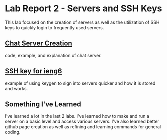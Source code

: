 # Lab Report 2 - Servers and SSH Keys
This lab focused on the creation of servers as well as the utilization of SSH keys to quickly login to frequently used servers.
## [Chat Server Creation](chatServer.md)
code, example, and explanation of chat server.
## [SSH key for ieng6](ssh.md)
example of using keygen to sign into servers quicker and how it is stored and works.
## Something I've Learned
I've learned a lot in the last 2 labs. I've learned how to make and run a server on a basic level and access various servers. I've also learned better github page creation as well as refining and learning commands for general coding.

